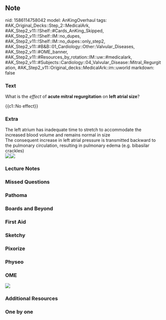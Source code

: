 ## Note
nid: 1586114758042
model: AnKingOverhaul
tags: #AK_Original_Decks::Step_2::MedicalArk, #AK_Step2_v11::!Shelf::#Cards_AnKing_Skipped, #AK_Step2_v11::!Shelf::IM::no_dupes, #AK_Step2_v11::!Shelf::IM::no_dupes::only_step2, #AK_Step2_v11::#B&B::01_Cardiology::Other::Valvular_Diseases, #AK_Step2_v11::#OME_banner, #AK_Step2_v11::#Resources_by_rotation::IM::uw::#medicalark, #AK_Step2_v11::#Subjects::Cardiology::04_Valvular_Disease::Mitral_Regurgitation, #AK_Step2_v11::Original_decks::MedicalArk::im::uworld
markdown: false

### Text
What is the <i>effect</i> of <b>acute mitral regurgitation</b> on
<b>left atrial size</b>?
<div>
  {{c1::No effect}}
</div>

### Extra
<div>
  The left atrium has inadequate time to stretch to accommodate the
  increased blood volume and remains normal in size
</div>
<div>
  The consequent increase in left atrial pressure is transmitted
  backward to the pulmonary circulation, resulting in pulmonary
  edema (e.g. bibasilar crackles)
</div><img src="paste-20748987006977.jpg"><img src=
"paste-c573763c35562152350d3ac41e74fb9122ba8518.jpg">

### Lecture Notes


### Missed Questions


### Pathoma


### Boards and Beyond


### First Aid


### Sketchy


### Pixorize


### Physeo


### OME
<div class="ome-widget">
  <a href="https://onlinemeded.org?ref=anki"><img src=
  "_OME_AnkiFlashcards_General_4.png"></a>
</div>

### Additional Resources


### One by one

